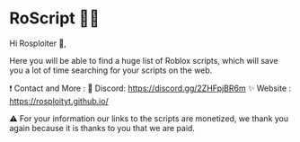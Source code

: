 # RoScript 🐱‍💻
Hi Rosploiter 👋,

Here you will be able to find a huge list of Roblox scripts, which will save you a lot of time searching for your scripts on the web.

❗️ Contact and More : 
📸 Discord: https://discord.gg/2ZHFpjBR6m
✨ Website : https://rosploityt.github.io/

⚠ For your information our links to the scripts are monetized, we thank you again because it is thanks to you that we are paid.
